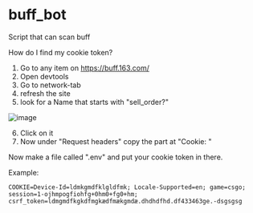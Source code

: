 # buff_bot
Script that can scan buff

How do I find my cookie token?

1. Go to any item on https://buff.163.com/
2. Open devtools
3. Go to network-tab
4. refresh the site
5. look for a Name that starts with "sell_order?"

![image](https://user-images.githubusercontent.com/77441913/229374382-0d1c255a-86e1-4988-90b3-1088572a792e.png)

6. Click on it
7. Now under "Request headers" copy the part at "Cookie: "

Now make a file called ".env" and put your cookie token in there.

Example:

`COOKIE=Device-Id=ldmkgmdfklgldfmk; Locale-Supported=en; game=csgo; session=1-ojhmpogfiohfg+0hm0+fg0+hm; csrf_token=ldmgmdfkgkdfmgkædfmækgmdæ.dhdhdfhd.df433463ge.-dsgsgsg`
